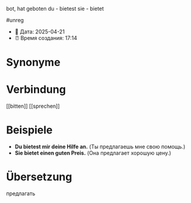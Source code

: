 bot, hat geboten
du - bietest
sie - bietet

#unreg
- 📍 Дата: 2025-04-21
- ⏰ Время создания: 17:14
# Synonyme

# Verbindung 
[[bitten]]
[[sprechen]]
# Beispiele
- **Du bietest mir deine Hilfe an.** (Ты предлагаешь мне свою помощь.)
- **Sie bietet einen guten Preis.** (Она предлагает хорошую цену.)
# Übersetzung
предлагать